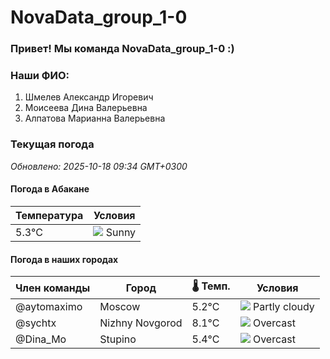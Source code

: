 # NovaData_group_1-0
### Привет! Мы команда NovaData_group_1-0 :)

### Наши ФИО:
1. Шмелев Александр Игоревич
2. Моисеева Дина Валерьевна
3. Алпатова Марианна Валерьевна

### Текущая погода
<!-- WEATHER:START -->
_Обновлено: 2025-10-18 09:34 GMT+0300_

#### Погода в Абакане

| Температура | Условия |
|-------------|----------|
| 5.3°C     | ![](https://cdn.weatherapi.com/weather/64x64/day/113.png) Sunny |

#### Погода в наших городах

| Член команды  | Город               | 🌡️ Темп.  | Условия          |
|---------------|---------------------|-----------|--------------------|
| @aytomaximo    | Moscow              |    5.2°C | ![](https://cdn.weatherapi.com/weather/64x64/day/116.png) Partly cloudy |
| @sychtx        | Nizhny Novgorod     |    8.1°C | ![](https://cdn.weatherapi.com/weather/64x64/day/122.png) Overcast     |
| @Dina_Mo       | Stupino             |    5.4°C | ![](https://cdn.weatherapi.com/weather/64x64/day/122.png) Overcast     |

<!-- WEATHER:END -->
